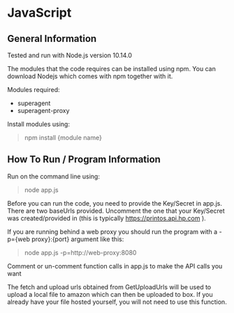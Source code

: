 # JavaScript

## General Information

Tested and run with Node.js version 10.14.0 

The modules that the code requires can be installed using npm. You can download Nodejs which comes with npm together with it.

Modules required:
* superagent 
* superagent-proxy

Install modules using:
> npm install {module name}

## How To Run / Program Information

Run on the command line using:
> node app.js

Before you can run the code, you need to provide the Key/Secret in app.js. There are two baseUrls provided. Uncomment the one that your Key/Secret was created/provided in (this is typically https://printos.api.hp.com ).

If you are running behind a web proxy you should run the program with a -p={web proxy}:{port} argument like this:
> node app.js -p=http://web-proxy:8080

Comment or un-comment function calls in app.js to make the API calls you want

The fetch and upload urls obtained from GetUploadUrls will be used to upload a local file to amazon which can then be uploaded to box. If you already have your file hosted yourself, you will not need to use this function.
